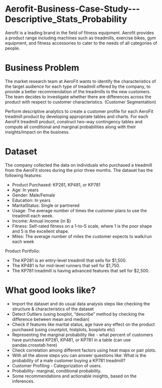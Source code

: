 # Aerofit-Business-Case-Study---Descriptive_Stats_Probability

Aerofit is a leading brand in the field of fitness equipment. Aerofit provides a product range including machines such as treadmills, exercise bikes, gym equipment, and fitness accessories to cater to the needs of all categories of people.



Business Problem
=================

The market research team at AeroFit wants to identify the characteristics of the target audience for each type of treadmill offered by the company, to provide a better recommendation of the treadmills to the new customers. The team decides to investigate whether there are differences across the product with respect to customer characteristics. (Customer Segmentation)

Perform descriptive analytics to create a customer profile for each AeroFit treadmill product by developing appropriate tables and charts.
For each AeroFit treadmill product, construct two-way contingency tables and compute all conditional and marginal probabilities along with their insights/impact on the business.



Dataset
=======

The company collected the data on individuals who purchased a treadmill from the AeroFit stores during the prior three months. The dataset has the following features:

- Product Purchased:	KP281, KP481, or KP781
- Age:	In years
- Gender:	Male/Female
- Education:	In years
- MaritalStatus:	Single or partnered
- Usage:	The average number of times the customer plans to use the treadmill each week.
- Income:	Annual income (in $)
- Fitness:	Self-rated fitness on a 1-to-5 scale, where 1 is the poor shape and 5 is the excellent shape.
- Miles:	The average number of miles the customer expects to walk/run each week

Product Portfolio:

- The KP281 is an entry-level treadmill that sells for $1,500.
- The KP481 is for mid-level runners that sell for $1,750.
- The KP781 treadmill is having advanced features that sell for $2,500.



What good looks like?
======================

- Import the dataset and do usual data analysis steps like checking the structure & characteristics of the dataset
- Detect Outliers (using boxplot, “describe” method by checking the difference between mean and median)
- Check if features like marital status, age have any effect on the product purchased (using countplot, histplots, boxplots etc)
- Representing the marginal probability like - what percent of customers have purchased KP281, KP481, or KP781 in a table (can use pandas.crosstab here)
- Check correlation among different factors using heat maps or pair plots.
- With all the above steps you can answer questions like: What is the probability of a male customer buying a KP781 treadmill?
- Customer Profiling - Categorization of users.
- Probability- marginal, conditional probability.
- Some recommendations and actionable insights, based on the inferences.
